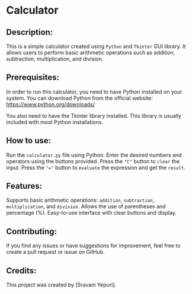 # Calculator
## Description:
This is a simple calculator created using `Python` and `Tkinter` GUI library. It allows users to perform basic arithmetic operations such as addition, subtraction, multiplication, and division.

## Prerequisites:
In order to run this calculator, you need to have Python installed on your system. You can download Python from the official website: https://www.python.org/downloads/

You also need to have the Tkinter library installed. This library is usually included with most Python installations.

## How to use:
Run the `calculator.py` file using Python.
Enter the desired numbers and operators using the buttons provided.
Press the `"C"` button to `clear` the input.
Press the `"="` button to `evaluate` the expression and get the `result`.

## Features:
Supports basic arithmetic operations: `addition`, `subtraction`, `multiplication`, and `division`.
Allows the use of parentheses and percentage (%).
Easy-to-use interface with clear buttons and display.

## Contributing:
If you find any issues or have suggestions for improvement, feel free to create a pull request or issue on GitHub.

## Credits:
This project was created by [Sravani Yepuri].

